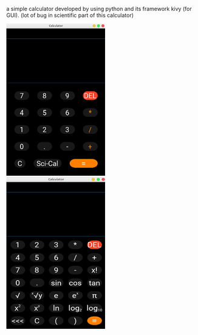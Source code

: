 a simple calculator developed by using python and its framework kivy (for GUI).
(lot of bug in scientific part of this calculator) 

<img src="Screenshot1.png" height="400" width="260">                  <img src="Screenshot2.png" height="400" width="260">
